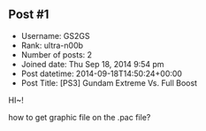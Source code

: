 ## Post #1
- Username: GS2GS
- Rank: ultra-n00b
- Number of posts: 2
- Joined date: Thu Sep 18, 2014 9:54 pm
- Post datetime: 2014-09-18T14:50:24+00:00
- Post Title: [PS3] Gundam Extreme Vs. Full Boost

HI~!

how to get graphic file on the .pac file?
